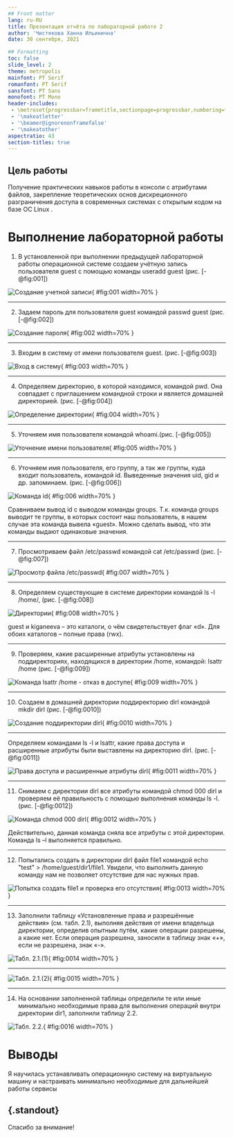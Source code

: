 ```yaml
---
## Front matter
lang: ru-RU
title: Презентация отчёта по лабораторной работе 2
author: 'Чистякова Ханна Ильинична'
date: 30 сентября, 2021

## Formatting
toc: false
slide_level: 2
theme: metropolis
mainfont: PT Serif
romanfont: PT Serif
sansfont: PT Sans
monofont: PT Mono
header-includes: 
 - \metroset{progressbar=frametitle,sectionpage=progressbar,numbering=fraction}
 - '\makeatletter'
 - '\beamer@ignorenonframefalse'
 - '\makeatother'
aspectratio: 43
section-titles: true
---
```


## Цель работы

Получение практических навыков работы в консоли с атрибутами файлов, закрепление теоретических основ дискреционного разграничения доступа в современных системах с открытым кодом на базе ОС Linux .

# Выполнение лабораторной работы

1.	В установленной при выполнении предыдущей лабораторной работы
операционной системе создаем учётную запись пользователя guest с помощью команды useradd guest (рис. [-@fig:001])

![Создание учетной записи](image/1.jpg){ #fig:001 width=70% }

---

2.	Задаем пароль для пользователя guest командой passwd guest (рис. [-@fig:002])

![Создание пароля](image/2.jpg){ #fig:002 width=70% }

	
---

3.	Входим в систему от имени пользователя guest. (рис. [-@fig:003])

![Вход в систему](image/3.jpg){ #fig:003 width=70% }
	
---

4.	Определяем директорию, в которой находимся, командой pwd. Она совпадает с приглашением командной строки и является домашней директорией. (рис. [-@fig:004])

![Определение директории](image/4.jpg){ #fig:004 width=70% }

---

5.	Уточняем имя пользователя командой whoami.(рис. [-@fig:005])

![Уточнение имени пользователя](image/5.jpg){ #fig:005 width=70% }

	
---

6.	Уточняем имя пользователя, его группу, а так же группы, куда входит пользователь, командой id. Выведенные значения uid, gid и др. запоминаем.  (рис. [-@fig:006])

![Команда id](image/6.jpg){ #fig:006 width=70% }

Сравниваем вывод id с выводом команды groups. Т.к. команда groups выводит те группы, в которых состоит наш пользователь, в нашем случае эта команда вывела «guest». Можно сделать вывод, что эти команды выдают одинаковые значения.
	
---

7.	Просмотриваем файл /etc/passwd командой cat /etc/passwd (рис. [-@fig:007])

![Просмотр файла /etc/passwd ](image/7.jpg){ #fig:007 width=70% }
	
---

8.	Определяем существующие в системе директории командой ls -l /home/,  (рис. [-@fig:008])

![Директории](image/8.jpg){ #fig:008 width=70% }

guest и kiganeeva – это каталоги, о чём свидетельствует флаг «d». Для обоих каталогов – полные права (rwx).
	
---

9.	Проверяем, какие расширенные атрибуты установлены на поддиректориях, находящихся в директории /home, командой: lsattr /home (рис. [-@fig:009])

![Команда lsattr /home - отказ в доступе ](image/9.jpg){ #fig:009 width=70% }

---	

10. Создаем в домашней директории поддиректорию dirl командой mkdir dirl (рис. [-@fig:0010])

![Создание поддиректории dirl](image/10.jpg){ #fig:0010 width=70% }

---

Определяем командами ls -l и lsattr, какие права доступа и расширенные атрибуты были выставлены на директорию dirl. (рис. [-@fig:0011])

![Права доступа и расширенные атрибуты dirl](image/11.jpg){ #fig:0011 width=70% }

---

11. Снимаем с директории dirl все атрибуты командой chmod 000 dirl
и проверяем её правильность с помощью  выполнения команды ls -l. (рис. [-@fig:0012])

![Команда chmod 000 dirl](image/12.jpg){ #fig:0012 width=70% }

Действительно, данная команда сняла все атрибуты с этой директории. Команда ls –l выполняется правильно.

---

12. Попытались создать в директории dirl файл file1 командой echo "test" > /home/guest/dir1/file1. Увидели, что выполнить данную команду нам не позволяет отсутствие для нас нужных прав. 

![Попытка создать file1 и проверка его отсутствия](image/13.jpg){ #fig:0013 width=70% }

---

13. Заполнили таблицу «Установленные права и разрешённые действия» (см. табл. 2.1), выполняя действия от имени владельца директории, определив опытным путём, какие операции разрешены, а какие нет. Если операция разрешена, заносили в таблицу знак «+», если не разрешена, знак «-».

![Табл. 2.1.(1)](image/14.jpg){ #fig:0014 width=70% }

---

![Табл. 2.1.(2)](image/15.jpg){ #fig:0015 width=70% }

---

14. На основании заполненной таблицы определили те или иные минимально необходимые права для выполнения операций внутри директории dir1, заполнили таблицу 2.2.  


![Табл. 2.2.](image/16.jpg){ #fig:0016 width=70% }


# Выводы

Я научилась устанавливать операционную систему на виртуальную машину и настраивать минимально необходимые для дальнейшей работы сервисы


## {.standout}

Спасибо за внимание!
